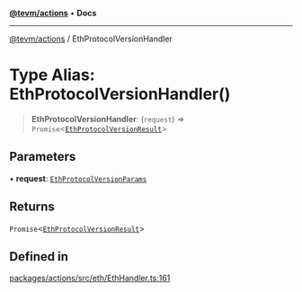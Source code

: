 [**@tevm/actions**](../README.md) • **Docs**

***

[@tevm/actions](../globals.md) / EthProtocolVersionHandler

# Type Alias: EthProtocolVersionHandler()

> **EthProtocolVersionHandler**: (`request`) => `Promise`\<[`EthProtocolVersionResult`](EthProtocolVersionResult.md)\>

## Parameters

• **request**: [`EthProtocolVersionParams`](EthProtocolVersionParams.md)

## Returns

`Promise`\<[`EthProtocolVersionResult`](EthProtocolVersionResult.md)\>

## Defined in

[packages/actions/src/eth/EthHandler.ts:161](https://github.com/qbzzt/tevm-monorepo/blob/main/packages/actions/src/eth/EthHandler.ts#L161)
